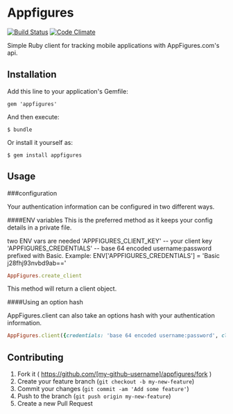 # Appfigures

[![Build Status](https://travis-ci.org/styleseek/appfigures.svg?branch=gem-setup)](https://travis-ci.org/styleseek/appfigures)
[![Code Climate](https://codeclimate.com/github/styleseek/appfigures.png)](https://codeclimate.com/github/styleseek/appfigures)

Simple Ruby client for tracking mobile applications with AppFigures.com's api.

## Installation

Add this line to your application's Gemfile:

    gem 'appfigures'

And then execute:

    $ bundle

Or install it yourself as:

    $ gem install appfigures

## Usage
###configuration

Your authentication information can be configured in two different ways.

####ENV variables
This is the preferred method as it keeps your config details in a private file.

two ENV vars are needed
'APPFIGURES_CLIENT_KEY' -- your client key
'APPFIGURES_CREDENTIALS' -- base 64 encoded username:password prefixed with Basic.
Example: ENV['APPFIGURES_CREDENTIALS'] = 'Basic j28fhj93nvbd9ab=='

```ruby
AppFigures.create_client
```
This method will return a client object.

####Using an option hash

AppFigures.client can also take an options hash with your authentication information.

```ruby
AppFigures.client({credentials: 'base 64 encoded username:password', client_key: 'your client key'})
```

## Contributing

1. Fork it ( https://github.com/[my-github-username]/appfigures/fork )
2. Create your feature branch (`git checkout -b my-new-feature`)
3. Commit your changes (`git commit -am 'Add some feature'`)
4. Push to the branch (`git push origin my-new-feature`)
5. Create a new Pull Request
